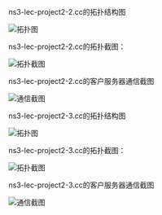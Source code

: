 ns3-lec-project2-2.cc的拓扑结构图

![拓扑图](http://ww4.sinaimg.cn/mw690/bd615ff8gw1f5hmcbz77aj20hb04b74m.jpg)
      
ns3-lec-project2-2.cc的拓扑截图：


![拓扑截图](http://ww1.sinaimg.cn/mw690/bd615ff8gw1f5hm5f7eeqj210u0dw0xt.jpg)


ns3-lec-project2-2.cc的客户服务器通信截图

![通信截图](http://ww3.sinaimg.cn/mw690/bd615ff8gw1f5hm8mdzawj20k80dfaer.jpg)


ns3-lec-project2-3.cc的拓扑结构图

![拓扑图](http://ww4.sinaimg.cn/mw690/bd615ff8gw1f5hmcbz77aj20hb04b74m.jpg)
      
ns3-lec-project2-3.cc的拓扑截图：

![拓扑截图](http://ww1.sinaimg.cn/mw690/bd615ff8gw1f5hnofu0ygj211d0ddtds.jpg)

ns3-lec-project2-3.cc的客户服务器通信截图

![通信截图](http://ww4.sinaimg.cn/mw690/bd615ff8gw1f5hok6xjmpj20kh0cin1o.jpg)
